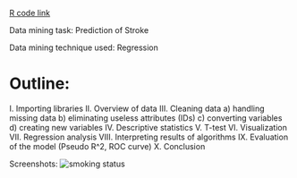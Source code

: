 [R code link](https://mpavlenk.github.io/Prediction-of-Stroke/Prediction_of_Stroke.html)

Data mining task: Prediction of Stroke

Data mining technique used: Regression

# Outline:
I. Importing libraries
II. Overview of data
III. Cleaning data
a) handling missing data
b) eliminating useless attributes (IDs)
c) converting variables
d) creating new variables 
IV. Descriptive statistics
V. T-test
VI. Visualization
VII. Regression analysis
VIII. Interpreting results of algorithms
IX. Evaluation of the model (Pseudo R^2, ROC curve)
X. Conclusion

Screenshots:
<img src="https://mpavlenk.github.io/Prediction-of-Stroke/images/smoking status.JPG" alt="smoking status">
